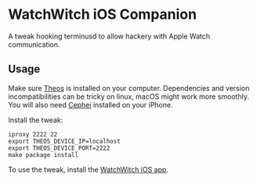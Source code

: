 # WatchWitch iOS Companion

A tweak hooking terminusd to allow hackery with Apple Watch communication.

## Usage

Make sure [Theos](https://theos.dev/docs/) is installed on your computer. Dependencies and version incompatibilities can be tricky on linux, macOS might work more smoothly. You will also need [Cephei](https://hbang.github.io/libcephei/) installed on your iPhone.

Install the tweak:
```
iproxy 2222 22
export THEOS_DEVICE_IP=localhost
export THEOS_DEVICE_PORT=2222
make package install
```

To use the tweak, install the [WatchWitch iOS app](https://github.com/rec0de/watchwitch-ios-companion).
